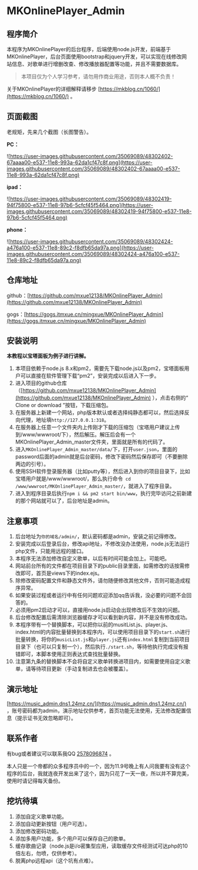 # MKOnlinePlayer_Admin

## 程序简介

本程序为MKOnlinePlayer的后台程序，后端使用node.js开发，前端基于MKOnlinePlayer，后台页面使用bootstrap和jquery开发，可以实现在线修改网站信息、对歌单进行增删改查、修改播放器配置等功能，并且不需要数据库。
> 
> 本项目仅为个人学习参考，请勿用作商业用途，否则本人概不负责！
>

关于MKOnlinePlayer的详细解释请移步 [https://mkblog.cn/1060/](https://mkblog.cn/1060/) 。

## 页面截图

老规矩，先来几个截图（长图警告）。

**PC：**

![https://user-images.githubusercontent.com/35069089/48302402-67aaaa00-e537-11e8-993a-62da1cf47c8f.png](https://user-images.githubusercontent.com/35069089/48302402-67aaaa00-e537-11e8-993a-62da1cf47c8f.png)

**ipad：**

![https://user-images.githubusercontent.com/35069089/48302419-94f75800-e537-11e8-97b6-5cfcf45f5464.png](https://user-images.githubusercontent.com/35069089/48302419-94f75800-e537-11e8-97b6-5cfcf45f5464.png)

**phone：**

![https://user-images.githubusercontent.com/35069089/48302424-a476a100-e537-11e8-89c2-f8dfb65da97a.png](https://user-images.githubusercontent.com/35069089/48302424-a476a100-e537-11e8-89c2-f8dfb65da97a.png)

## 仓库地址

github：[https://github.com/mxue12138/MKOnlinePlayer_Admin](https://github.com/mxue12138/MKOnlinePlayer_Admin)

gogs：[https://gogs.itmxue.cn/mingxue/MKOnlinePlayer_Admin](https://gogs.itmxue.cn/mingxue/MKOnlinePlayer_Admin)

## 安装说明

**本教程以宝塔面板为例子进行讲解。**

1. 本项目依赖于node.js 8.x和pm2，需要先下载node.js以及pm2，宝塔面板用户可以直接在软件管理下载“pm2”，安装完成以后进入下一步。
2. 进入项目的github仓库（[https://github.com/mxue12138/MKOnlinePlayer_Admin](https://github.com/mxue12138/MKOnlinePlayer_Admin) ），点击右侧的“  Clone or download ”按钮，下载压缩包。
3. 在服务器上新建一个网站，php版本默认或者选择纯静态都可以，然后选择反向代理，地址填``http://127.0.0.1:318``。
4. 在服务器上任意一个文件夹内上传刚才下载的压缩包（宝塔用户建议上传到/www/wwwroot/下），然后解压。解压后会有一个MKOnlinePlayer_Admin_master文件夹，里面就是所有的代码了。
5. 进入``MKOnlinePlayer_Admin_master/data/``下，打开``user.json``，里面的password后面的admin就是后台密码，修改下密码然后保存即可（不要删除两边的引号）。
6. 使用SSH软件登录服务器（比如putty等），然后进入到你的项目目录下，比如宝塔用户就是/www/wwwroot/，那么执行命令`` cd /www/wwwroot/MKOnlinePlayer_Admin_master/``，就进入了程序目录。
7. 进入到程序目录后执行``npm i && pm2 start bin/www``，执行完毕访问之前新建的那个网站就可以了，后台地址是admin。

## 注意事项

1. 后台地址为``你的域名/admin/``，默认密码都是admin，安装之前记得修改。
2. 安装完成以后登录后台，修改api地址，不修改没办法使用，node.js无法运行php文件，只能用远程的接口。
3. 本程序无法添加修改自定义歌单，以后有时间可能会加上。可能吧。
4. 网站前台所有的文件都在项目目录下的public目录里面，如需修改的话按需修改即可，首页是views下的index.ejs。
5. 除修改密码配置文件和静态文件外，请勿随便修改其他文件，否则可能造成程序异常。
6. 如果安装过程或者运行中有任何问题欢迎添加qq告诉我，没必要的问题不会回答的。
7. 必须用pm2启动才可以，直接用node.js启动会出现修改后不生效的问题。
8. 后台修改配置后需清除浏览器缓存才可以看到新内容，并不是没有修改成功。
9. 本程序带有一个替换脚本，可以把你以前的musitList.js、player.js、index.html的内容批量替换到本程序内，可以使用项目目录下的``start.sh``进行批量转换，将你的``musicList.js``和``player.js``还有``index.html``复制到当前项目目录下（也可以只复制一个），然后执行``./start.sh``，等待他执行完成没有报错即可，本脚本使用正则表达式查找批量替换。
10. 注意第九条的替换脚本不会将自定义歌单转换进项目内，如需要使用自定义歌单，请等待项目更新（手动复制进去也会被覆盖）。

## 演示地址

[https://music_admin.dns1.24mz.cn/](https://music_admin.dns1.24mz.cn/) ，账号密码都为admin，演示地址仅供参考，首页功能无法使用，无法修改配置信息（提示证书无效忽略即可）。

## 联系作者

有bug或者建议可以联系我QQ [2578096874](https://wpa.qq.com/msgrd?v=3&uin=2578096874&site=qq&menu=yes) 。

本人只是一个帝都的众多程序员中的一个，因为11.9号晚上有人问我要有没有这个程序的后台，我就连夜开发出来了这个，因为只花了一天一夜，所以并不算完美，使用时请记得每天备份。

## 挖坑待填

1. 添加自定义歌单功能。
2. 添加自动更新按钮（用户可选）。
3. 添加修改密码功能。
4. 添加多用户功能，多个用户可以保存自己的歌单。
5. 缓存歌曲记录（node.js是i/o密集型应用，读取缓存文件经测试可达php的10倍左右，勿喷，仅供参考）。
6. 脱离php远程api（这个坑有点难）。